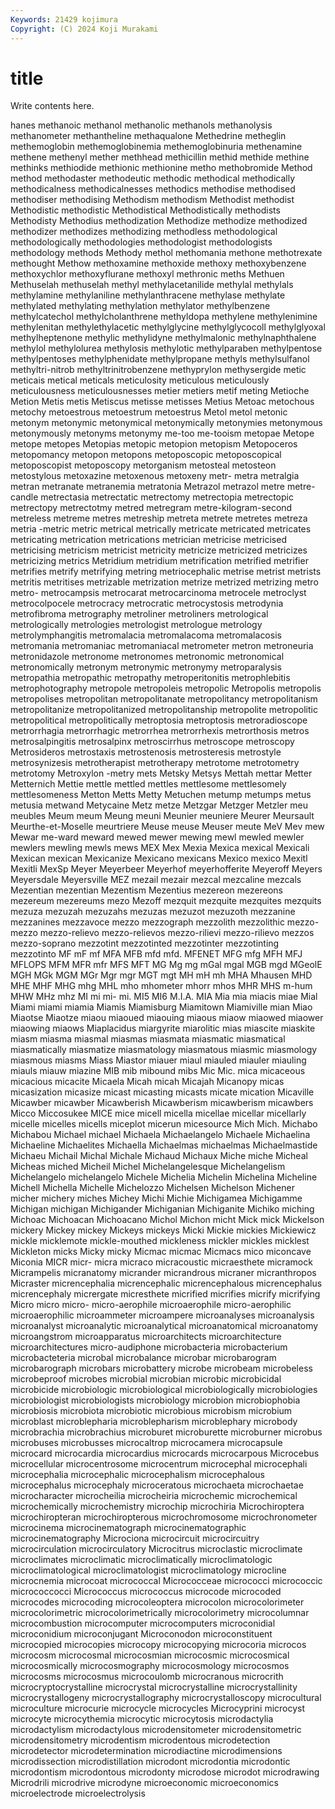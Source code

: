 ```yaml
---
Keywords: 21429 kojimura
Copyright: (C) 2024 Koji Murakami
---
```


# title

Write contents here.



hanes methanoic methanol methanolic methanols methanolysis methanometer methantheline
methaqualone Methedrine metheglin methemoglobin methemoglobinemia methemoglobinuria methenamine methene methenyl mether
methhead methicillin methid methide methine methinks methiodide methionic methionine metho
methobromide Method method methodaster methodeutic methodic methodical methodically methodicalness methodicalnesses
methodics methodise methodised methodiser methodising Methodism methodism Methodist methodist Methodistic
methodistic Methodistical Methodistically methodists Methodisty Methodius methodization Methodize methodize methodized
methodizer methodizes methodizing methodless methodological methodologically methodologies methodologist methodologists methodology
methods Methody methol methomania methone methotrexate methought Methow methoxamine methoxide
methoxy methoxybenzene methoxychlor methoxyflurane methoxyl methronic meths Methuen Methuselah methuselah
methyl methylacetanilide methylal methylals methylamine methylaniline methylanthracene methylase methylate methylated
methylating methylation methylator methylbenzene methylcatechol methylcholanthrene methyldopa methylene methylenimine methylenitan
methylethylacetic methylglycine methylglycocoll methylglyoxal methylheptenone methylic methylidyne methylmalonic methylnaphthalene methylol
methylolurea methylosis methylotic methylparaben methylpentose methylpentoses methylphenidate methylpropane methyls methylsulfanol
methyltri-nitrob methyltrinitrobenzene methyprylon methysergide metic meticais metical meticals meticulosity meticulous
meticulously meticulousness meticulousnesses metier metiers metif meting Metioche Metion Metis
metis Metiscus metisse metisses Metius Metoac metochous metochy metoestrous metoestrum
metoestrus Metol metol metonic metonym metonymic metonymical metonymically metonymies metonymous
metonymously metonyms metonymy me-too me-tooism metopae Metope metope metopes Metopias
metopic metopion metopism Metopoceros metopomancy metopon metopons metoposcopic metoposcopical metoposcopist
metoposcopy metorganism metosteal metosteon metostylous metoxazine metoxenous metoxeny metr- metra
metralgia metran metranate metranemia metratonia Metrazol metrazol metre metre-candle metrectasia
metrectatic metrectomy metrectopia metrectopic metrectopy metrectotmy metred metregram metre-kilogram-second metreless
metreme metres metreship metreta metrete metretes metreza metria -metric metric
metrical metrically metricate metricated metricates metricating metrication metrications metrician metricise
metricised metricising metricism metricist metricity metricize metricized metricizes metricizing metrics
Metridium metridium metrification metrified metrifier metrifies metrify metrifying metring metriocephalic
metrise metrist metrists metritis metritises metrizable metrization metrize metrized metrizing
metro metro- metrocampsis metrocarat metrocarcinoma metrocele metroclyst metrocolpocele metrocracy metrocratic
metrocystosis metrodynia metrofibroma metrography metroliner metroliners metrological metrologically metrologies metrologist
metrologue metrology metrolymphangitis metromalacia metromalacoma metromalacosis metromania metromaniac metromaniacal metrometer
metron metroneuria metronidazole metronome metronomes metronomic metronomical metronomically metronym metronymic
metronymy metroparalysis metropathia metropathic metropathy metroperitonitis metrophlebitis metrophotography metropole metropoleis
metropolic Metropolis metropolis metropolises metropolitan metropolitanate metropolitancy metropolitanism metropolitanize metropolitanized
metropolitanship metropolite metropolitic metropolitical metropolitically metroptosia metroptosis metroradioscope metrorrhagia metrorrhagic
metrorrhea metrorrhexis metrorthosis metros metrosalpingitis metrosalpinx metroscirrhus metroscope metroscopy Metrosideros
metrostaxis metrostenosis metrosteresis metrostyle metrosynizesis metrotherapist metrotherapy metrotome metrotometry metrotomy
Metroxylon -metry mets Metsky Metsys Mettah mettar Metter Metternich Mettie
mettle mettled mettles mettlesome mettlesomely mettlesomeness Metton Metts Metty Metuchen
metump metumps metus metusia metwand Metycaine Metz metze Metzgar Metzger
Metzler meu meubles Meum meum Meung meuni Meunier meuniere Meurer
Meursault Meurthe-et-Moselle meurtriere Meuse meuse Meuser meute MeV Mev mew
Mewar me-ward meward mewed mewer mewing mewl mewled mewler mewlers
mewling mewls mews MEX Mex Mexia Mexica mexical Mexicali Mexican
mexican Mexicanize Mexicano mexicans Mexico mexico Mexitl Mexitli MexSp Meyer
Meyerbeer Meyerhof meyerhofferite Meyeroff Meyers Meyersdale Meyersville MEZ mezail mezair
mezcal mezcaline mezcals Mezentian mezentian Mezentism Mezentius mezereon mezereons mezereum
mezereums mezo Mezoff mezquit mezquite mezquites mezquits mezuza mezuzah mezuzahs
mezuzas mezuzot mezuzoth mezzanine mezzanines mezzavoce mezzo mezzograph mezzolith mezzolithic
mezzo-mezzo mezzo-relievo mezzo-relievos mezzo-rilievi mezzo-rilievo mezzos mezzo-soprano mezzotint mezzotinted mezzotinter
mezzotinting mezzotinto MF mF mf MFA MFB mfd mfd. MFENET
MFG mfg MFH MFJ MFLOPS MFM MFR mfr MFS MFT
MG Mg mg mGal mgal MGB mgd MGeolE MGH MGk
MGM MGr Mgr mgr MGT mgt MH mH mh MHA
Mhausen MHD MHE MHF MHG mhg MHL mho mhometer mhorr
mhos MHR MHS m-hum MHW MHz mhz MI mi mi-
mi. MI5 MI6 M.I.A. MIA Mia mia miacis miae Mial
Miami miami miamia Miamis Miamisburg Miamitown Miamiville mian Miao Miaotse
Miaotze miaou miaoued miaouing miaous miaow miaowed miaower miaowing miaows
Miaplacidus miargyrite miarolitic mias miascite miaskite miasm miasma miasmal miasmas
miasmata miasmatic miasmatical miasmatically miasmatize miasmatology miasmatous miasmic miasmology miasmous
miasms Miass Miastor miauer miaul miauled miauler miauling miauls miauw
miazine MIB mib mibound mibs Mic Mic. mica micaceous micacious
micacite Micaela Micah micah Micajah Micanopy micas micasization micasize micast
micasting micasts micate mication Micaville Micawber micawber Micawberish Micawberism micawberism
micawbers Micco Miccosukee MICE mice micell micella micellae micellar micellarly
micelle micelles micells miceplot micerun micesource Mich Mich. Michabo Michabou
Michael michael Michaela Michaelangelo Michaele Michaelina Michaeline Michaelites Michaella Michaelmas
michaelmas Michaelmastide Michaeu Michail Michal Michale Michaud Michaux Miche miche
Micheal Micheas miched Micheil Michel Michelangelesque Michelangelism Michelangelo michelangelo Michele
Michelia Michelin Michelina Micheline Michell Michella Michelle Michelozzo Michelsen Michelson
Michener micher michery miches Michey Michi Michie Michigamea Michigamme Michigan
michigan Michigander Michiganian Michiganite Michiko miching Michoac Michoacan Michoacano Michol
Michon micht Mick mick Mickelson mickery Mickey mickey Mickeys mickeys
Micki Mickie mickies Mickiewicz mickle micklemote mickle-mouthed mickleness mickler mickles
micklest Mickleton micks Micky micky Micmac micmac Micmacs mico miconcave
Miconia MICR micr- micra micraco micracoustic micraesthete micramock Micrampelis micranatomy
micrander micrandrous micraner micranthropos Micraster micrencephalia micrencephalic micrencephalous micrencephalus micrencephaly
micrergate micresthete micrified micrifies micrify micrifying Micro micro micro- micro-aerophile
microaerophile micro-aerophilic microaerophilic microammeter microampere microanalyses microanalysis microanalyst microanalytic microanalytical
microanatomical microanatomy microangstrom microapparatus microarchitects microarchitecture microarchitectures micro-audiphone microbacteria microbacterium
microbacteteria microbal microbalance microbar microbarogram microbarograph microbars microbattery microbe microbeam
microbeless microbeproof microbes microbial microbian microbic microbicidal microbicide microbiologic microbiological
microbiologically microbiologies microbiologist microbiologists microbiology microbion microbiophobia microbiosis microbiota microbiotic
microbious microbism microbium microblast microblepharia microblepharism microblephary microbody microbrachia microbrachius
microburet microburette microburner microbus microbuses microbusses microcaltrop microcamera microcapsule microcard
microcardia microcardius microcards microcarpous Microcebus microcellular microcentrosome microcentrum microcephal microcephali
microcephalia microcephalic microcephalism microcephalous microcephalus microcephaly microceratous microchaeta microchaetae microcharacter
microcheilia microcheiria microchemic microchemical microchemically microchemistry microchip microchiria Microchiroptera microchiropteran
microchiropterous microchromosome microchronometer microcinema microcinematograph microcinematographic microcinematography Microciona microcircuit microcircuitry
microcirculation microcirculatory Microcitrus microclastic microclimate microclimates microclimatic microclimatically microclimatologic microclimatological
microclimatologist microclimatology microcline microcnemia microcoat micrococcal Micrococceae micrococci micrococcic micrococcocci
Micrococcus micrococcus microcode microcoded microcodes microcoding microcoleoptera microcolon microcolorimeter microcolorimetric
microcolorimetrically microcolorimetry microcolumnar microcombustion microcomputer microcomputers microconidial microconidium microconjugant Microconodon
microconstituent microcopied microcopies microcopy microcopying microcoria microcos microcosm microcosmal microcosmian
microcosmic microcosmical microcosmically microcosmography microcosmology microcosmos microcosms microcosmus microcoulomb microcranous
microcrith microcryptocrystalline microcrystal microcrystalline microcrystallinity microcrystallogeny microcrystallography microcrystalloscopy microcultural microculture
microcurie microcycle microcycles Microcyprini microcyst microcyte microcythemia microcytic microcytosis microdactylia
microdactylism microdactylous microdensitometer microdensitometric microdensitometry microdentism microdentous microdetection microdetector microdetermination
microdiactine microdimensions microdissection microdistillation microdont microdontia microdontic microdontism microdontous microdonty
microdose microdot microdrawing Microdrili microdrive microdyne microeconomic microeconomics microelectrode microelectrolysis
